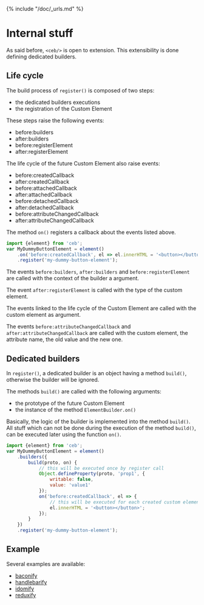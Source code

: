 {% include "/doc/_urls.md" %}
# Internal stuff

As said before, `<ceb/>` is open to extension.
This extensibility is done defining dedicated builders.

## Life cycle

The build process of `register()` is composed of two steps:

- the dedicated builders executions
- the registration of the Custom Element

These steps raise the following events:

- before:builders
- after:builders
- before:registerElement
- after:registerElement

The life cycle of the future Custom Element also raise events:

- before:createdCallback
- after:createdCallback
- before:attachedCallback
- after:attachedCallback
- before:detachedCallback
- after:detachedCallback
- before:attributeChangedCallback
- after:attributeChangedCallback

The method `on()` registers a callback about the events listed above.

```javascript
import {element} from 'ceb';
var MyDummyButtonElement = element()
    .on('before:createdCallback', el => el.innerHTML = '<button></button>')
    .register('my-dummy-button-element');
```


The events `before:builders`, `after:builders` and `before:registerElement` are called with the context of the builder a argument.

The event `after:registerElement` is called with the type of the custom element.

The events linked to the life cycle of the Custom Element are called with the custom element as argument.

The events `before:attributeChangedCallback` and `after:attributeChangedCallback` are called with the custom element, the attribute name, the old value and the new one.

## Dedicated builders

In `register()`, a dedicated builder is an object having a method `build()`, otherwise the builder will be ignored.

The methods `build()` are called with the following arguments:

- the prototype of the future Custom Element
- the instance of the method `ElementBuilder.on()`

Basically, the logic of the builder is implemented into the method `build()`.
All stuff which can not be done during the execution of the method `build()`, can be executed later using the function `on()`. 

```javascript
import {element} from 'ceb';
var MyDummyButtonElement = element()
    .builders({
        build(proto, on) {
            // this will be executed once by register call
            Object.defineProperty(proto, 'prop1', {
                writable: false,
                value: 'value1'
            });
            on('before:createdCallback', el => {
                // this will be executed for each created custom element
                el.innerHTML = '<button></button>';
            });
        }
    })
    .register('my-dummy-button-element');
```

## Example

Several examples are available:
 
* [baconify](../../example/builders/baconify.md)
* [handlebarify](../../example/builders/handlebarify.md)
* [idomify](../../example/builders/idomify.md)
* [reduxify](../../example/builders/reduxify.md)
